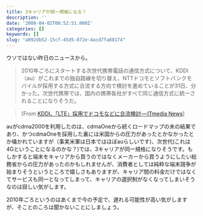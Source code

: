 ```yaml
---
title: 3キャリアが統一規格になる？
description: ''
date: '2008-04-02T08:52:51.000Z'
categories: []
keywords: []
slug: "a092db52-15cf-45d5-872e-4acd7fa88174"
---
```

ウソではない昨日のニュースから。

> 2010年ごろにスタートする次世代携帯電話の通信方式について、KDDI（au）がこれまでの独自路線を切り替え、NTTドコモとソフトバンクモバイルが採用する方式に合流する方向で検討を進めていることが31日、分かった。次世代携帯では、国内の携帯各社がすべて同じ通信方式に統一されることになりそうだ。

> \[From [KDDI、「LTE」採用でドコモなどに合流検討 — ITmedia News](http://www.itmedia.co.jp/news/articles/0804/01/news055.html)\]

auがcdma2000を利用したのは、cdmaOneから続くロードマップの末の結果であり、かつcdmaOneを採用した裏には米国からの圧力があったとかなかったとか囁かれていますが（事実米軍は日本ではほぼauらしいです)、次世代(これは4Gということになるのかな？)では、3キャリアが同一規格になりそうです。もしかすると端末をキャリアから買うのではなくメーカーから買うようにしたい総務省からの圧力があったのかもしれませんが、消費者としては純粋な端末競争が始まりそうというところで嬉しさもありますが、キャリア間の料金だけではなくてサービスも同一となってしまって、キャリアの選択制がなくなってしまいそうなのは寂しい気がします。

2010年ごろというのはあくまで今の予定で、遅れる可能性が高い気がしますが、そことのころは聞かないことにしましょう。
